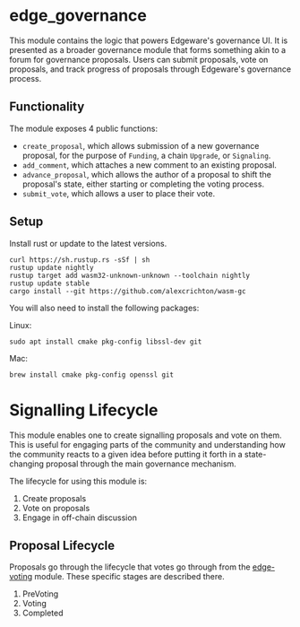 # edge_governance
This module contains the logic that powers Edgeware's governance UI. It is presented as a broader governance module that forms something akin to a forum for governance proposals. Users can submit proposals, vote on proposals, and track progress of proposals through Edgeware's governance process.

## Functionality

The module exposes 4 public functions:
* `create_proposal`, which allows submission of a new governance proposal, for the purpose of `Funding`, a chain `Upgrade`, or `Signaling`.
* `add_comment`, which attaches a new comment to an existing proposal.
* `advance_proposal`, which allows the author of a proposal to shift the proposal's state, either starting or completing the voting process.
* `submit_vote`, which allows a user to place their vote.

## Setup

Install rust or update to the latest versions.
```
curl https://sh.rustup.rs -sSf | sh
rustup update nightly
rustup target add wasm32-unknown-unknown --toolchain nightly
rustup update stable
cargo install --git https://github.com/alexcrichton/wasm-gc
```

You will also need to install the following packages:

Linux:
```
sudo apt install cmake pkg-config libssl-dev git
```

Mac:
```
brew install cmake pkg-config openssl git
```

# Signalling Lifecycle
This module enables one to create signalling proposals and vote on them. This is useful for engaging parts of the community and understanding how the community reacts to a given idea before putting it forth in a state-changing proposal through the main governance mechanism.

The lifecycle for using this module is:
1. Create proposals
2. Vote on proposals
3. Engage in off-chain discussion


## Proposal Lifecycle
Proposals go through the lifecycle that votes go through from the [edge-voting](modules/edge-voting) module. These specific stages are described there.
1. PreVoting
2. Voting
3. Completed
